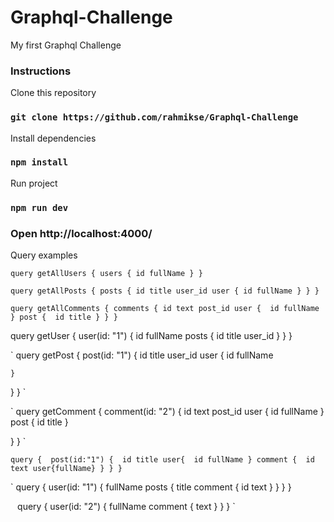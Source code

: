 # Graphql-Challenge
My first Graphql Challenge 

### Instructions

Clone this repository
### `git clone https://github.com/rahmikse/Graphql-Challenge`

Install dependencies
### `npm install`

Run project
### `npm run dev`
### Open http://localhost:4000/

Query examples 

`
query getAllUsers {
  users {
    id
    fullName
  }
}
`

`
query getAllPosts {
  posts {
    id
    title
    user_id
    user {
      id
      fullName
    }
  }
}
`


`
query getAllComments {
  comments {
    id
    text
    post_id
    user { 
    	id
      fullName
    }
    post { 
    	id
      title
    }
  }
}
`

query getUser {
  user(id: "1") {
    id
    fullName
    posts {
      id
      title
      user_id
    }
  }
}

`
query getPost {
  post(id: "1") {
    id
    title
    user_id
    user {
      id
      fullName
      
    }
  }
}
`

`
query getComment {
  comment(id: "2") {
    id
    text
    post_id
    user { 
    	id
      fullName
    }
    post { 
    	id
      title
    }
    
  }
}
`

`
query { 
	post(id:"1") { 
  	id
    title
    user{ 
    	id
      fullName
    }
    comment { 
    	id
      text
      user{fullName}
    }
  }
}
`

`
query {
  user(id: "1") {
    fullName
    posts {
      title
      comment {
        id
        text
      }
    }
  }
}

`
`
query {
  user(id: "2") {
    fullName
    comment { 
    	text
    }
  }
}
`
